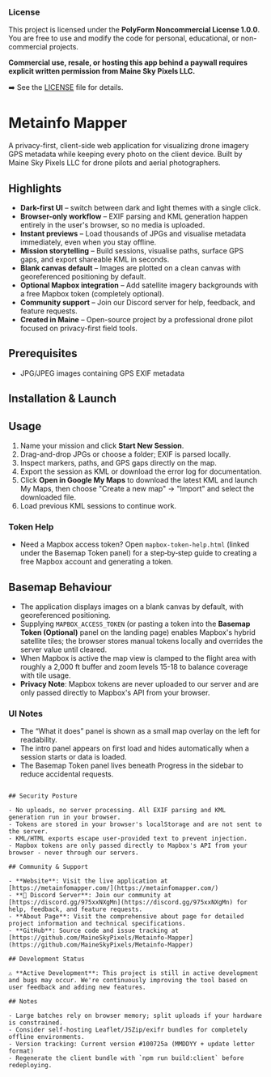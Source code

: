 ### License

This project is licensed under the **PolyForm Noncommercial License 1.0.0**.  
You are free to use and modify the code for personal, educational, or
non-commercial projects.  

**Commercial use, resale, or hosting this app behind a paywall requires
explicit written permission from Maine Sky Pixels LLC.**

➡️ See the [LICENSE](./LICENSE) file for details.


# Metainfo Mapper

A privacy-first, client-side web application for visualizing drone imagery GPS metadata while keeping every photo on the client device. Built by Maine Sky Pixels LLC for drone pilots and aerial photographers.

## Highlights

- **Dark-first UI** – switch between dark and light themes with a single click.
- **Browser-only workflow** – EXIF parsing and KML generation happen entirely in the user's browser, so no media is uploaded.
- **Instant previews** – Load thousands of JPGs and visualise metadata immediately, even when you stay offline.
- **Mission storytelling** – Build sessions, visualise paths, surface GPS gaps, and export shareable KML in seconds.
- **Blank canvas default** – Images are plotted on a clean canvas with georeferenced positioning by default.
- **Optional Mapbox integration** – Add satellite imagery backgrounds with a free Mapbox token (completely optional).
- **Community support** – Join our Discord server for help, feedback, and feature requests.
- **Created in Maine** – Open-source project by a professional drone pilot focused on privacy-first field tools.

## Prerequisites

- JPG/JPEG images containing GPS EXIF metadata

## Installation & Launch


## Usage

1. Name your mission and click **Start New Session**.
2. Drag-and-drop JPGs or choose a folder; EXIF is parsed locally.
3. Inspect markers, paths, and GPS gaps directly on the map.
4. Export the session as KML or download the error log for documentation.
5. Click **Open in Google My Maps** to download the latest KML and launch My Maps, then choose "Create a new map" → "Import" and select the downloaded file.
6. Load previous KML sessions to continue work.

### Token Help

- Need a Mapbox access token? Open `mapbox-token-help.html` (linked under the Basemap Token panel) for a step‑by‑step guide to creating a free Mapbox account and generating a token.

## Basemap Behaviour

- The application displays images on a blank canvas by default, with georeferenced positioning.
- Supplying `MAPBOX_ACCESS_TOKEN` (or pasting a token into the **Basemap Token (Optional)** panel on the landing page) enables Mapbox's hybrid satellite tiles; the browser stores manual tokens locally and overrides the server value until cleared.
- When Mapbox is active the map view is clamped to the flight area with roughly a 2,000 ft buffer and zoom levels 15-18 to balance coverage with tile usage.
- **Privacy Note**: Mapbox tokens are never uploaded to our server and are only passed directly to Mapbox's API from your browser.

### UI Notes

- The “What it does” panel is shown as a small map overlay on the left for readability.
- The intro panel appears on first load and hides automatically when a session starts or data is loaded.
- The Basemap Token panel lives beneath Progress in the sidebar to reduce accidental requests.

```

## Security Posture

- No uploads, no server processing. All EXIF parsing and KML generation run in your browser.
- Tokens are stored in your browser's localStorage and are not sent to the server.
- KML/HTML exports escape user‑provided text to prevent injection.
- Mapbox tokens are only passed directly to Mapbox's API from your browser - never through our servers.

## Community & Support

- **Website**: Visit the live application at [https://metainfomapper.com/](https://metainfomapper.com/)
- **💬 Discord Server**: Join our community at [https://discord.gg/975xxNXgMn](https://discord.gg/975xxNXgMn) for help, feedback, and feature requests.
- **About Page**: Visit the comprehensive about page for detailed project information and technical specifications.
- **GitHub**: Source code and issue tracking at [https://github.com/MaineSkyPixels/Metainfo-Mapper](https://github.com/MaineSkyPixels/Metainfo-Mapper)

## Development Status

⚠️ **Active Development**: This project is still in active development and bugs may occur. We're continuously improving the tool based on user feedback and adding new features.

## Notes

- Large batches rely on browser memory; split uploads if your hardware is constrained.
- Consider self-hosting Leaflet/JSZip/exifr bundles for completely offline environments.
- Version tracking: Current version #100725a (MMDDYY + update letter format)
- Regenerate the client bundle with `npm run build:client` before redeploying.

